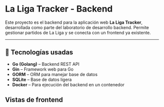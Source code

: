 # La Liga Tracker - Backend

Este proyecto es el backend para la aplicación web **La Liga Tracker**, desarrollada como parte del laboratorio de desarrollo backend. Permite gestionar partidos de La Liga y se conecta con un frontend ya existente.

---

## 🚀 Tecnologías usadas

- **Go (Golang)** – Backend REST API
- **Gin** – Framework web para Go
- **GORM** – ORM para manejar base de datos
- **SQLite** – Base de datos ligera
- **Docker** – Para ejecución del backend en un contenedor

## Vistas de frontend